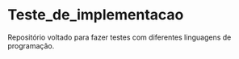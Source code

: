 # Teste_de_implementacao
 Repositório voltado para fazer testes com diferentes linguagens de programação.
